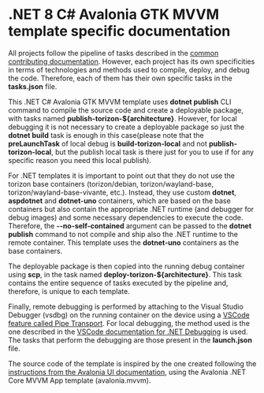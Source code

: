 # .NET 8 C# Avalonia GTK MVVM template specific documentation

All projects follow the pipeline of tasks described in the [common contributing documentation](https://github.com/toradex/vscode-torizon-templates/blob/bookworm/CONTRIBUTING.md#contributing-templates). However, each project has its own specificities in terms of technologies and methods used to compile, deploy, and debug the code. Therefore, each of them has their own specific tasks in the **tasks.json** file.

This .NET C# Avalonia GTK MVVM template uses **dotnet publish** CLI command to compile the source code and create a deployable package, with tasks named **publish-torizon-\${architecture}**. However, for local debugging it is not necessary to create a deployable package so just the **dotnet build** task is enough in this case(please note that the **preLaunchTask** of local debug is **build-torizon-local** and not **publish-torizon-local**, but the publish local task is there just for you to use if for any specific reason you need this local publish).

For .NET templates it is important to point out that they do not use the torizon base containers (torizon/debian, torizon/wayland-base, torizon/wayland-base-vivante, etc.). Instead, they use custom **dotnet**, **aspdotnet** and **dotnet-uno** containers, which are based on the base containers but also contain the appropriate .NET runtime (and debugger for debug images) and some necessary dependencies to execute the code. Therefore, the **--no-self-contained** argument can be passed to the **dotnet publish** command to not compile and ship also the .NET runtime to the remote container. This template uses the **dotnet-uno** containers as the base containers.

The deployable package is then copied into the running debug container using **scp**, in the task named **deploy-torizon-\${architecture}**. This task contains the entire sequence of tasks executed by the pipeline and, therefore, is unique to each template.

Finally, remote debugging is performed by attaching to the Visual Studio Debugger (vsdbg) on the running container on the device using a [VSCode feature called Pipe Transport](https://code.visualstudio.com/docs/cpp/pipe-transport). For local debugging, the method used is the one described in the [VSCode documentation for .NET Debugging](https://learn.microsoft.com/en-us/dotnet/core/tutorials/debugging-with-visual-studio-code?pivots=dotnet-8-0) is used. The tasks that perform the debugging are those present in the **launch.json** file.

The source code of the template is inspired by the one created following the [instructions from the Avalonia UI documentation](https://docs.avaloniaui.net/tutorials/todo-list-app/creating-a-new-project#net-core-cli), using the Avalonia .NET Core MVVM App template (avalonia.mvvm).
